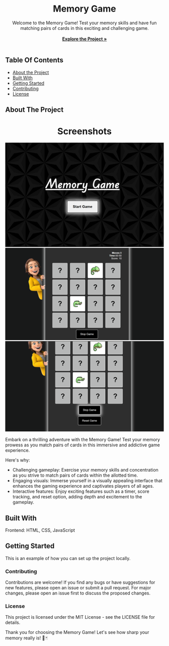 <p align="center">
  <h1 align="center">Memory Game</h1>

  <p align="center">
    Welcome to the Memory Game! Test your memory skills and have fun matching pairs of cards in this exciting and challenging game.
    <br/>
    <br/>
    <a href="https://github.com/Namratapatel9027/Memory_Game"><strong>Explore the Project »</strong></a>
    <br/>
    <br/>
  </p>
</p>

## Table Of Contents

* [About the Project](#about-the-project)
* [Built With](#built-with)
* [Getting Started](#getting-started)
* [Contributing](#contributing)
* [License](#license)

## About The Project

<h1 align="center">Screenshots</h1>

<!-- Add screenshots of your web application -->
![Screen Shot](MG1.png)
![Screen Shot](MG2.png)
![Screen Shot](MG3.png)

Embark on a thrilling adventure with the Memory Game! Test your memory prowess as you match pairs of cards in this immersive and addictive game experience.

Here's why:

* Challenging gameplay: Exercise your memory skills and concentration as you strive to match pairs of cards within the allotted time.
* Engaging visuals: Immerse yourself in a visually appealing interface that enhances the gaming experience and captivates players of all ages.
* Interactive features: Enjoy exciting features such as a timer, score tracking, and reset option, adding depth and excitement to the gameplay.
  
## Built With

Frontend: HTML, CSS, JavaScript

## Getting Started

This is an example of how you can set up the project locally.

### Contributing
Contributions are welcome! If you find any bugs or have suggestions for new features, please open an issue or submit a pull request. For major changes, please open an issue first to discuss the proposed changes.

### License
This project is licensed under the MIT License - see the LICENSE file for details.

Thank you for choosing the Memory Game! Let's see how sharp your memory really is! 🧠🃏
